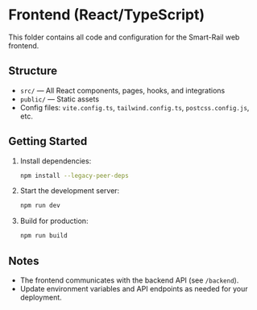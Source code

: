 # Frontend (React/TypeScript)

This folder contains all code and configuration for the Smart-Rail web frontend.

## Structure
- `src/` — All React components, pages, hooks, and integrations
- `public/` — Static assets
- Config files: `vite.config.ts`, `tailwind.config.ts`, `postcss.config.js`, etc.

## Getting Started
1. Install dependencies:
   ```sh
   npm install --legacy-peer-deps
   ```
2. Start the development server:
   ```sh
   npm run dev
   ```
3. Build for production:
   ```sh
   npm run build
   ```

## Notes
- The frontend communicates with the backend API (see `/backend`).
- Update environment variables and API endpoints as needed for your deployment.

